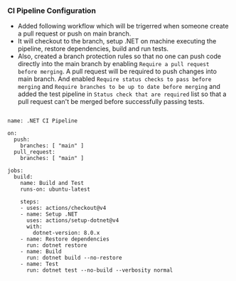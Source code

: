 ### CI Pipeline Configuration

- Added following workflow which will be trigerred when someone create a pull request or push on main branch.
- It will checkout to the branch, setup .NET on machine executing the pipeline, restore dependencies, build and run tests.
- Also, created a branch protection rules so that no one can push code directly into the main branch by enabling `Require a pull request before merging`. A pull request will be required to push changes into main branch. And enabled `Require status checks to pass before merging` and `Require branches to be up to date before merging` and added the test pipeline in `Status check that are required` list so that a pull request can't be merged before successfully passing tests.


```

name: .NET CI Pipeline

on:
  push:
    branches: [ "main" ]
  pull_request:
    branches: [ "main" ]

jobs:
  build:
    name: Build and Test
    runs-on: ubuntu-latest

    steps:
    - uses: actions/checkout@v4
    - name: Setup .NET
      uses: actions/setup-dotnet@v4
      with:
        dotnet-version: 8.0.x
    - name: Restore dependencies
      run: dotnet restore
    - name: Build
      run: dotnet build --no-restore
    - name: Test
      run: dotnet test --no-build --verbosity normal

```